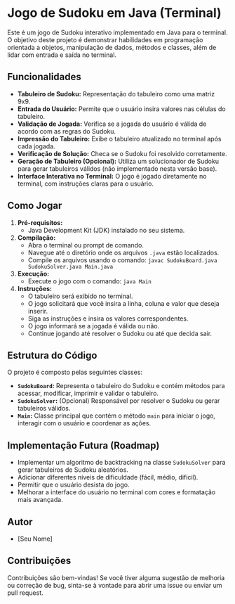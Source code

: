 # Jogo de Sudoku em Java (Terminal)

Este é um jogo de Sudoku interativo implementado em Java para o terminal. O objetivo deste projeto é demonstrar habilidades em programação orientada a objetos, manipulação de dados, métodos e classes, além de lidar com entrada e saída no terminal.

## Funcionalidades

*   **Tabuleiro de Sudoku:** Representação do tabuleiro como uma matriz 9x9.
*   **Entrada do Usuário:** Permite que o usuário insira valores nas células do tabuleiro.
*   **Validação de Jogada:** Verifica se a jogada do usuário é válida de acordo com as regras do Sudoku.
*   **Impressão do Tabuleiro:** Exibe o tabuleiro atualizado no terminal após cada jogada.
*   **Verificação de Solução:** Checa se o Sudoku foi resolvido corretamente.
*   **Geração de Tabuleiro (Opcional):** Utiliza um solucionador de Sudoku para gerar tabuleiros válidos (não implementado nesta versão base).
*   **Interface Interativa no Terminal:** O jogo é jogado diretamente no terminal, com instruções claras para o usuário.

## Como Jogar

1.  **Pré-requisitos:**
    *   Java Development Kit (JDK) instalado no seu sistema.
2.  **Compilação:**
    *   Abra o terminal ou prompt de comando.
    *   Navegue até o diretório onde os arquivos `.java` estão localizados.
    *   Compile os arquivos usando o comando: `javac SudokuBoard.java SudokuSolver.java Main.java`
3.  **Execução:**
    *   Execute o jogo com o comando: `java Main`
4.  **Instruções:**
    *   O tabuleiro será exibido no terminal.
    *   O jogo solicitará que você insira a linha, coluna e valor que deseja inserir.
    *   Siga as instruções e insira os valores correspondentes.
    *   O jogo informará se a jogada é válida ou não.
    *   Continue jogando até resolver o Sudoku ou até que decida sair.

## Estrutura do Código

O projeto é composto pelas seguintes classes:

*   **`SudokuBoard`:** Representa o tabuleiro do Sudoku e contém métodos para acessar, modificar, imprimir e validar o tabuleiro.
*   **`SudokuSolver`:** (Opcional) Responsável por resolver o Sudoku ou gerar tabuleiros válidos.
*   **`Main`:** Classe principal que contém o método `main` para iniciar o jogo, interagir com o usuário e coordenar as ações.

## Implementação Futura (Roadmap)

*   Implementar um algoritmo de backtracking na classe `SudokuSolver` para gerar tabuleiros de Sudoku aleatórios.
*   Adicionar diferentes níveis de dificuldade (fácil, médio, difícil).
*   Permitir que o usuário desista do jogo.
*   Melhorar a interface do usuário no terminal com cores e formatação mais avançada.

## Autor

*   [Seu Nome]

## Contribuições

Contribuições são bem-vindas! Se você tiver alguma sugestão de melhoria ou correção de bug, sinta-se à vontade para abrir uma issue ou enviar um pull request.
